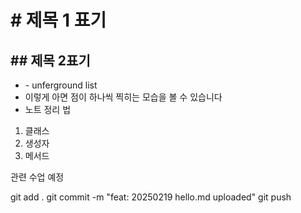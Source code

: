 # \# 제목 1 표기
## \## 제목 2표기

- \- unferground list 
- 이렇게 아면 점이 하나씩 찍히는 모습을 볼 수 있습니다
- 노트 정리 법
1. 클래스
2. 생성자 
3. 메서드


관련 수업 예정

git add .
git commit -m "feat: 20250219 hello.md uploaded"
git push


